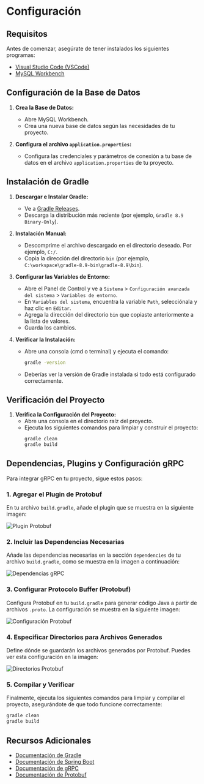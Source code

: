 # Configuración

## Requisitos

Antes de comenzar, asegúrate de tener instalados los siguientes programas:

- [Visual Studio Code (VSCode)](https://code.visualstudio.com/)
- [MySQL Workbench](https://www.mysql.com/products/workbench/)

## Configuración de la Base de Datos

1. **Crea la Base de Datos:**
   - Abre MySQL Workbench.
   - Crea una nueva base de datos según las necesidades de tu proyecto.

2. **Configura el archivo `application.properties`:**
   - Configura las credenciales y parámetros de conexión a tu base de datos en el archivo `application.properties` de tu proyecto.

## Instalación de Gradle

1. **Descargar e Instalar Gradle:**
   - Ve a [Gradle Releases](https://gradle.org/releases/).
   - Descarga la distribución más reciente (por ejemplo, `Gradle 8.9 Binary-Only`).

2. **Instalación Manual:**
   - Descomprime el archivo descargado en el directorio deseado. Por ejemplo, `C:/`.
   - Copia la dirección del directorio `bin` (por ejemplo, `C:\workspace\gradle-8.9-bin\gradle-8.9\bin`).

3. **Configurar las Variables de Entorno:**
   - Abre el Panel de Control y ve a `Sistema` > `Configuración avanzada del sistema` > `Variables de entorno`.
   - En `Variables del sistema`, encuentra la variable `Path`, selecciónala y haz clic en `Editar`.
   - Agrega la dirección del directorio `bin` que copiaste anteriormente a la lista de valores.
   - Guarda los cambios.

4. **Verificar la Instalación:**
   - Abre una consola (cmd o terminal) y ejecuta el comando:
     ```bash
     gradle -version
     ```
   - Deberías ver la versión de Gradle instalada si todo está configurado correctamente.

## Verificación del Proyecto

1. **Verifica la Configuración del Proyecto:**
   - Abre una consola en el directorio raíz del proyecto.
   - Ejecuta los siguientes comandos para limpiar y construir el proyecto:
     ```bash
     gradle clean
     gradle build
     ```
## Dependencias, Plugins y Configuración gRPC

Para integrar gRPC en tu proyecto, sigue estos pasos:

### 1. Agregar el Plugin de Protobuf

En tu archivo `build.gradle`, añade el plugin que se muestra en la siguiente imagen:

![Plugin Protobuf](images/plugin.png)

### 2. Incluir las Dependencias Necesarias

Añade las dependencias necesarias en la sección `dependencies` de tu archivo `build.gradle`, como se muestra en la imagen a continuación:

![Dependencias gRPC](images/dependencias.png)

### 3. Configurar Protocolo Buffer (Protobuf)

Configura Protobuf en tu `build.gradle` para generar código Java a partir de archivos `.proto`. La configuración se muestra en la siguiente imagen:

![Configuración Protobuf](images/protobuf.png)

### 4. Especificar Directorios para Archivos Generados

Define dónde se guardarán los archivos generados por Protobuf. Puedes ver esta configuración en la imagen:

![Directorios Protobuf](images/directorio.png)

### 5. Compilar y Verificar

Finalmente, ejecuta los siguientes comandos para limpiar y compilar el proyecto, asegurándote de que todo funcione correctamente:

```bash
gradle clean
gradle build
```


## Recursos Adicionales

- [Documentación de Gradle](https://docs.gradle.org/current/userguide/userguide.html)
- [Documentación de Spring Boot](https://spring.io/projects/spring-boot)
- [Documentación de gRPC](https://grpc.io/docs/)
- [Documentación de Protobuf](https://developers.google.com/protocol-buffers/docs/overview)
